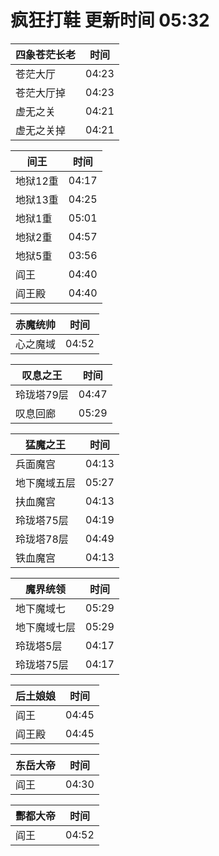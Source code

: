 # 疯狂打鞋 更新时间 05:32

| 四象苍茫长老   | 时间    |
|--------|-------|
| 苍茫大厅 | 04:23 |
| 苍茫大厅掉 | 04:23 |
| 虚无之关 | 04:21 |
| 虚无之关掉 | 04:21 |

| 间王   | 时间    |
|--------|-------|
| 地狱12重 | 04:17 |
| 地狱13重 | 04:25 |
| 地狱1重 | 05:01 |
| 地狱2重 | 04:57 |
| 地狱5重 | 03:56 |
| 阎王 | 04:40 |
| 阎王殿 | 04:40 |

| 赤魔统帅   | 时间    |
|--------|-------|
| 心之魔域 | 04:52 |

| 叹息之王   | 时间    |
|--------|-------|
| 玲珑塔79层 | 04:47 |
| 叹息回廊 | 05:29 |

| 猛魔之王   | 时间    |
|--------|-------|
| 兵面魔宫 | 04:13 |
| 地下魔域五层 | 05:27 |
| 扶血魔宫 | 04:13 |
| 玲珑塔75层 | 04:19 |
| 玲珑塔78层 | 04:49 |
| 铁血魔宫 | 04:13 |

| 魔界统领   | 时间    |
|--------|-------|
| 地下魔域七 | 05:29 |
| 地下魔域七层 | 05:29 |
| 玲珑塔5层 | 04:17 |
| 玲珑塔75层 | 04:17 |

| 后土娘娘   | 时间    |
|--------|-------|
| 阎王 | 04:45 |
| 阎王殿 | 04:45 |

| 东岳大帝   | 时间    |
|--------|-------|
| 阎王 | 04:30 |

| 酆都大帝   | 时间    |
|--------|-------|
| 阎王 | 04:52 |
